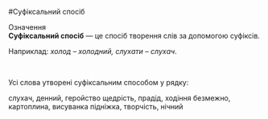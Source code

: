 #Суфіксальний спосіб

<div class="space">
<div class="eoz-wrap">
<span class="eoz">Означення</span>
<div class="eoz-text">
<b>Суфіксальний спосіб</b> — це спосiб творення слiв за допомогою суфiксiв.
</div>
</div>
</div>

Наприклад: <i>холод – холодний, слухати – слухач</i>.


<br>
<quiz correctLabel="correct" incorrectLabel="incorrect" checkLabel="check">
    <question text="">
       <p>Усі слова утворені суфіксальним способом у рядку:</p>
        <answer>слухач, денний, геройство</answer>
        <answer>щедрість, прадід, ходіння</answer>
        <answer correct>безмежно, картоплина, висуванка</answer>
        <answer>підніжка, творчість, нічний</answer>
    </question>
</quiz>
